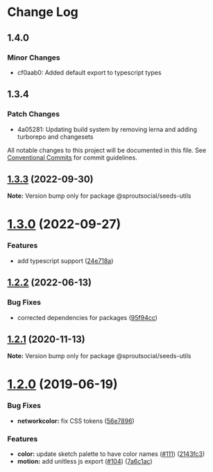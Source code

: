 # Change Log

## 1.4.0

### Minor Changes

- cf0aab0: Added default export to typescript types

## 1.3.4

### Patch Changes

- 4a05281: Updating build system by removing lerna and adding turborepo and changesets

All notable changes to this project will be documented in this file.
See [Conventional Commits](https://conventionalcommits.org) for commit guidelines.

## [1.3.3](https://github.com/sproutsocial/seeds-packets/compare/@sproutsocial/seeds-utils@1.3.0...@sproutsocial/seeds-utils@1.3.3) (2022-09-30)

**Note:** Version bump only for package @sproutsocial/seeds-utils

# [1.3.0](https://github.com/sproutsocial/seeds-packets/compare/@sproutsocial/seeds-utils@1.2.2...@sproutsocial/seeds-utils@1.3.0) (2022-09-27)

### Features

- add typescript support ([24e718a](https://github.com/sproutsocial/seeds-packets/commit/24e718a26955f40b5645ba86600ff8aa8ba941fa))

## [1.2.2](https://github.com/sproutsocial/seeds-packets/compare/@sproutsocial/seeds-utils@1.2.1...@sproutsocial/seeds-utils@1.2.2) (2022-06-13)

### Bug Fixes

- corrected dependencies for packages ([95f94cc](https://github.com/sproutsocial/seeds-packets/commit/95f94cc31a404c208b95cc60c0c30accdc83f182))

## [1.2.1](https://github.com/sproutsocial/seeds-packets/compare/@sproutsocial/seeds-utils@1.2.0...@sproutsocial/seeds-utils@1.2.1) (2020-11-13)

**Note:** Version bump only for package @sproutsocial/seeds-utils

# [1.2.0](https://github.com/sproutsocial/seeds/compare/@sproutsocial/seeds-utils@1.0.0...@sproutsocial/seeds-utils@1.2.0) (2019-06-19)

### Bug Fixes

- **networkcolor:** fix CSS tokens ([56e7896](https://github.com/sproutsocial/seeds/commit/56e7896))

### Features

- **color:** update sketch palette to have color names ([#111](https://github.com/sproutsocial/seeds/issues/111)) ([2143fc3](https://github.com/sproutsocial/seeds/commit/2143fc3))
- **motion:** add unitless js export ([#104](https://github.com/sproutsocial/seeds/issues/104)) ([7a6c1ac](https://github.com/sproutsocial/seeds/commit/7a6c1ac))

